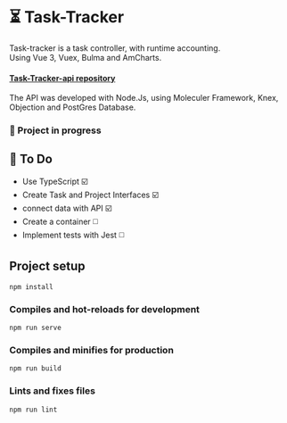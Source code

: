 # ⏳ Task-Tracker

Task-tracker is a task controller, with runtime accounting.<br>
Using Vue 3, Vuex, Bulma and AmCharts.


#### [Task-Tracker-api repository](https://github.com/GugaAraujo/task-tracker-api/)
The API was developed with Node.Js, using Moleculer Framework, Knex, Objection and PostGres Database.

### 🚧 Project in progress

## 📝 To Do

* Use TypeScript ☑️
* Create Task and Project Interfaces ☑️
* connect data with API ☑️
* Create a container ◻️
* Implement tests with Jest ◻️

## Project setup
```
npm install
```

### Compiles and hot-reloads for development
```
npm run serve
```

### Compiles and minifies for production
```
npm run build
```

### Lints and fixes files
```
npm run lint
```
